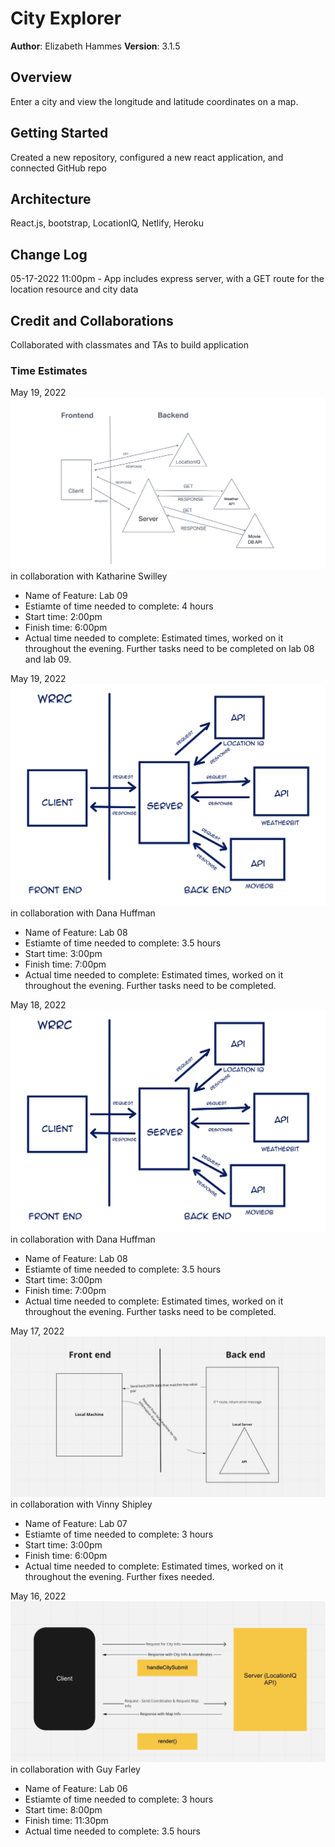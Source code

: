 # City Explorer

**Author**: Elizabeth Hammes
**Version**: 3.1.5

## Overview
Enter a city and view the longitude and latitude coordinates on a map.

## Getting Started
Created a new repository, configured a new react application, and connected GitHub repo

## Architecture
React.js, bootstrap, LocationIQ, Netlify, Heroku

## Change Log
05-17-2022 11:00pm - App includes express server, with a GET route for the location resource and city data

## Credit and Collaborations
Collaborated with classmates and TAs to build application

### Time Estimates

May 19, 2022
![](/public/img/wrrc051922.jpeg) in collaboration with Katharine Swilley
- Name of Feature: Lab 09
- Estiamte of time needed to complete: 4 hours
- Start time: 2:00pm
- Finish time: 6:00pm
- Actual time needed to complete: Estimated times, worked on it throughout the evening. Further tasks need to be completed on lab 08 and lab 09.

May 19, 2022
![](/public/img/wrrc-lab08.jpeg) in collaboration with Dana Huffman

- Name of Feature: Lab 08
- Estiamte of time needed to complete: 3.5 hours
- Start time: 3:00pm
- Finish time: 7:00pm
- Actual time needed to complete: Estimated times, worked on it throughout the evening. Further tasks need to be completed.

May 18, 2022
![](/public/img/wrrc-lab08.jpeg) in collaboration with Dana Huffman

- Name of Feature: Lab 08
- Estiamte of time needed to complete: 3.5 hours
- Start time: 3:00pm
- Finish time: 7:00pm
- Actual time needed to complete: Estimated times, worked on it throughout the evening. Further tasks need to be completed.

May 17, 2022
![](/public/img/051722.jpeg) in collaboration with Vinny Shipley

- Name of Feature: Lab 07
- Estiamte of time needed to complete: 3 hours
- Start time: 3:00pm
- Finish time: 6:00pm
- Actual time needed to complete: Estimated times, worked on it throughout the evening. Further fixes needed.

May 16, 2022
![](/public/img/051622.jpeg) in collaboration with Guy Farley

- Name of Feature: Lab 06
- Estiamte of time needed to complete: 3 hours
- Start time: 8:00pm
- Finish time: 11:30pm
- Actual time needed to complete: 3.5 hours
